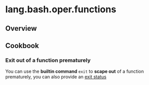 # lang.bash.oper.functions

## Overview

## Cookbook

### Exit out of a function prematurely

You can use the **builtin command** `exit` to **scape out** of a function
prematurely, you can also provide an [exit status](./wokn.md)
